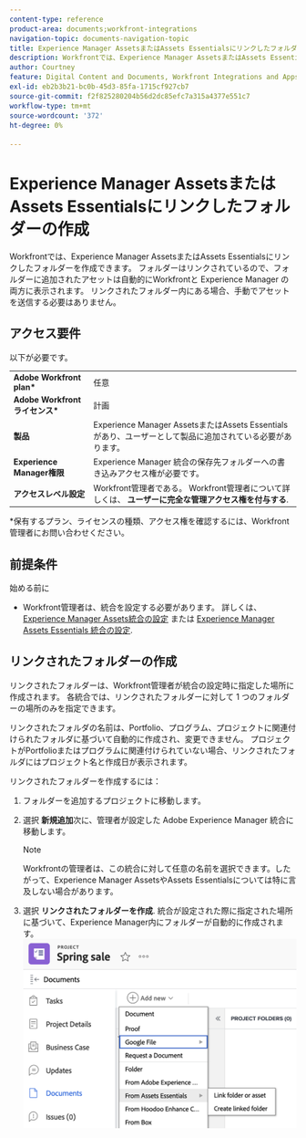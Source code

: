 ```yaml
---
content-type: reference
product-area: documents;workfront-integrations
navigation-topic: documents-navigation-topic
title: Experience Manager AssetsまたはAssets Essentialsにリンクしたフォルダーの作成
description: Workfrontでは、Experience Manager AssetsまたはAssets Essentialsにリンクしたフォルダーを作成できます。
author: Courtney
feature: Digital Content and Documents, Workfront Integrations and Apps
exl-id: eb2b3b21-bc0b-45d3-85fa-1715cf927cb7
source-git-commit: f2f825280204b56d2dc85efc7a315a4377e551c7
workflow-type: tm+mt
source-wordcount: '372'
ht-degree: 0%

---
```


# Experience Manager AssetsまたはAssets Essentialsにリンクしたフォルダーの作成

Workfrontでは、Experience Manager AssetsまたはAssets Essentialsにリンクしたフォルダーを作成できます。 フォルダーはリンクされているので、フォルダーに追加されたアセットは自動的にWorkfrontと Experience Manager の両方に表示されます。 リンクされたフォルダー内にある場合、手動でアセットを送信する必要はありません。


## アクセス要件

以下が必要です。

<table>
  <tr>
   <td><strong>Adobe Workfront plan*</strong>
   </td>
   <td>任意
   </td>
  </tr>
  <tr>
   <td><strong>Adobe Workfrontライセンス*</strong>
   </td>
   <td>計画
   </td>
  </tr>
  <tr>
   <td><strong>製品</strong>
   </td>
   <td>Experience Manager AssetsまたはAssets Essentialsがあり、ユーザーとして製品に追加されている必要があります。
   </td>
  </tr>
  <tr>
   <td><strong>Experience Manager権限</strong>
   </td>
   <td>Experience Manager 統合の保存先フォルダーへの書き込みアクセス権が必要です。
   </td>
  </tr>
  <tr>
   <td><strong>アクセスレベル設定</strong>
   </td>
   <td>Workfront管理者である。 Workfront管理者について詳しくは、 <strong>ユーザーに完全な管理アクセス権を付与する</strong>.
   </td>
  </tr>
</table>


*保有するプラン、ライセンスの種類、アクセス権を確認するには、Workfront管理者にお問い合わせください。


## 前提条件

始める前に

* Workfront管理者は、統合を設定する必要があります。 詳しくは、 [Experience Manager Assets統合の設定](/help/quicksilver/administration-and-setup/configure-integrations/configure-aacs-integration.md) または [Experience Manager Assets Essentials 統合の設定](/help/quicksilver/documents/adobe-workfront-for-experience-manager-assets-essentials/setup-asset-essentials.md).


## リンクされたフォルダーの作成

リンクされたフォルダーは、Workfront管理者が統合の設定時に指定した場所に作成されます。 各統合では、リンクされたフォルダーに対して 1 つのフォルダーの場所のみを指定できます。

リンクされたフォルダの名前は、Portfolio、プログラム、プロジェクトに関連付けられたフォルダに基づいて自動的に作成され、変更できません。 プロジェクトがPortfolioまたはプログラムに関連付けられていない場合、リンクされたフォルダにはプロジェクト名と作成日が表示されます。

リンクされたフォルダーを作成するには：



1. フォルダーを追加するプロジェクトに移動します。
1. 選択 **新規追加**&#x200B;次に、管理者が設定した Adobe Experience Manager 統合に移動します。
   >[!NOTE]
   >
   >Workfrontの管理者は、この統合に対して任意の名前を選択できます。したがって、Experience Manager AssetsやAssets Essentialsについては特に言及しない場合があります。

1. 選択 **リンクされたフォルダーを作成**. 統合が設定された際に指定された場所に基づいて、Experience Manager内にフォルダーが自動的に作成されます。
   ![リンクされたフォルダーを作成](assets/linked-folder.png)
